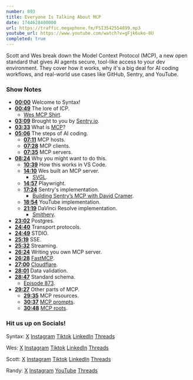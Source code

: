 ```yaml
---
number: 893
title: Everyone Is Talking About MCP
date: 1744628400000
url: https://traffic.megaphone.fm/FSI3542554899.mp3
youtube_url: https://www.youtube.com/watch?v=gFjk6uko-0U
completed: true
---
```

	
Scott and Wes break down the Model Context Protocol (MCP), a new open standard that gives AI agents secure, tool-like access to your dev environment. They cover how it works, why it's a big deal for AI coding workflows, and real-world use cases like GitHub, Sentry, and YouTube.

### Show Notes

* **[00:00](#t=00:00)** Welcome to Syntax!
* **[00:49](#t=00:49)** The lore of ICP.
  * [Wes MCP Shirt](https://x.com/wesbos/status/1909650571830632607).
* **[03:09](#t=03:09)** Brought to you by [Sentry.io](https://sentry.io/syntax).
* **[03:33](#t=03:33)** What is [MCP](https://modelcontextprotocol.io/introduction)?
* **[05:06](#t=05:06)** The steps of AI coding.
  * **[07:11](#t=07:11)** MCP hosts.
  * **[07:28](#t=07:28)** MCP clients.
  * **[07:35](#t=07:35)** MCP servers.
* **[08:24](#t=08:24)** Why you might want to do this.
  * **[10:39](#t=10:39)** How this works in VS Code.
  * **[14:10](#t=14:10)** Wes built an MCP server.
    * [SVGL](https://svgl.app/).
  * **[14:57](#t=14:57)** Playwright.
  * **[17:24](#t=17:24)** Sentry's implementation.
    * [Building Sentry’s MCP with David Cramer](https://www.youtube.com/watch?v=m3IE6JygT1o).
  * **[18:54](#t=18:54)** YouTube implementation.
  * **[21:19](#t=21:19)** DaVinci Resolve implementation.
    * [Smithery](https://smithery.ai/).
* **[23:02](#t=23:02)** Postgres.
* **[24:40](#t=24:40)** Transport protocols.
* **[24:49](#t=24:49)** STDIO.
* **[25:19](#t=25:19)** SSE.
* **[25:32](#t=25:32)** Streaming.
* **[26:24](#t=26:24)** Writing you own MCP server.
* **[26:28](#t=26:28)** [FastMCP](https://github.com/punkpeye/fastmcp).
* **[27:00](#t=27:00)** [Cloudflare](https://blog.cloudflare.com/building-ai-agents-with-mcp-authn-authz-and-durable-objects/?utm_campaign=cf_blog&utm_content=20250407&utm_medium=organic_social&utm_source=twitter/ ).
* **[28:01](#t=28:01)** Data validation.
* **[28:47](#t=28:47)** Standard schema.
  * [Episode 873](https://syntax.fm/show/873/standard-schema-the-universal-javascript-data-interface).
* **[29:27](#t=29:27)** Other parts of MCP.
  * **[29:35](#t=29:35)** MCP resources.
  * **[30:37](#t=30:37)** [MCP prompts](https://modelcontextprotocol.io/docs/concepts/prompts).
  * **[30:48](#t=30:48)** [MCP roots](https://modelcontextprotocol.io/docs/concepts/roots).

### Hit us up on Socials!

Syntax: [X](https://twitter.com/syntaxfm) [Instagram](https://www.instagram.com/syntax_fm/) [Tiktok](https://www.tiktok.com/@syntaxfm) [LinkedIn](https://www.linkedin.com/company/96077407/admin/feed/posts/) [Threads](https://www.threads.net/@syntax_fm)

Wes: [X](https://twitter.com/wesbos) [Instagram](https://www.instagram.com/wesbos/) [Tiktok](https://www.tiktok.com/@wesbos) [LinkedIn](https://www.linkedin.com/in/wesbos/) [Threads](https://www.threads.net/@wesbos)

Scott: [X](https://twitter.com/stolinski) [Instagram](https://www.instagram.com/stolinski/) [Tiktok](https://www.tiktok.com/@stolinski) [LinkedIn](https://www.linkedin.com/in/stolinski/) [Threads](https://www.threads.net/@stolinski)

Randy: [X](https://twitter.com/randyrektor) [Instagram](https://www.instagram.com/randyrektor/) [YouTube](https://www.youtube.com/@randyrektor) [Threads](https://www.threads.net/@randyrektor)